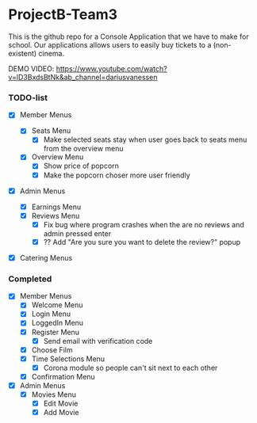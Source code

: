 # ProjectB-Team3

This is the github repo for a Console Application that we have to make for school. Our applications allows users
to easily buy tickets to a (non-existent) cinema. 

DEMO VIDEO: https://www.youtube.com/watch?v=lD3BxdsBtNk&ab_channel=dariusvanessen

### TODO-list
- [x] Member Menus  
  - [x] Seats Menu
    - [x] Make selected seats stay when user goes back to seats menu from the overview menu
  - [x] Overview Menu
    - [x] Show price of popcorn
	- [x] Make the popcorn choser more user friendly
- [x] Admin Menus  
  - [x] Earnings Menu
  - [x] Reviews Menu
    - [x] Fix bug where program crashes when the are no reviews and admin pressed enter
    - [x] ?? Add "Are you sure you want to delete the review?" popup
- [x] Catering Menus  
  

### Completed
- [x] Member Menus  
  - [x] Welcome Menu
  - [x] Login Menu
  - [x] LoggedIn Menu
  - [x] Register Menu
     - [x] Send email with verification code
  - [x] Choose Film
  - [x] Time Selections Menu
    - [x] Corona module so people can't sit next to each other
  - [x] Confirmation Menu
- [x] Admin Menus  
  - [x] Movies Menu
    - [x] Edit Movie
	- [x] Add Movie
